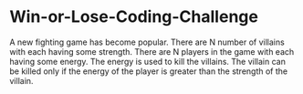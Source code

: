 # Win-or-Lose-Coding-Challenge
A new fighting game has become popular. There are N number of villains with each having some strength. There are N players in the game with each having some energy. The energy is used to kill the villains. The villain can be killed only if the energy of the player is greater than the strength of the villain. 
